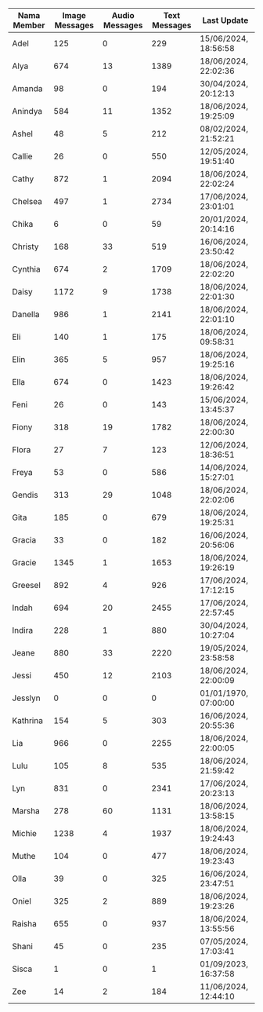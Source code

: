 | Nama Member | Image Messages | Audio Messages | Text Messages | Last Update |
| ------ | -------------- | -------------- | ------------- | ------------ |
| Adel | 125 | 0 | 229 | 15/06/2024, 18:56:58 |
| Alya | 674 | 13 | 1389 | 18/06/2024, 22:02:36 |
| Amanda | 98 | 0 | 194 | 30/04/2024, 20:12:13 |
| Anindya | 584 | 11 | 1352 | 18/06/2024, 19:25:09 |
| Ashel | 48 | 5 | 212 | 08/02/2024, 21:52:21 |
| Callie | 26 | 0 | 550 | 12/05/2024, 19:51:40 |
| Cathy | 872 | 1 | 2094 | 18/06/2024, 22:02:24 |
| Chelsea | 497 | 1 | 2734 | 17/06/2024, 23:01:01 |
| Chika | 6 | 0 | 59 | 20/01/2024, 20:14:16 |
| Christy | 168 | 33 | 519 | 16/06/2024, 23:50:42 |
| Cynthia | 674 | 2 | 1709 | 18/06/2024, 22:02:20 |
| Daisy | 1172 | 9 | 1738 | 18/06/2024, 22:01:30 |
| Danella | 986 | 1 | 2141 | 18/06/2024, 22:01:10 |
| Eli | 140 | 1 | 175 | 18/06/2024, 09:58:31 |
| Elin | 365 | 5 | 957 | 18/06/2024, 19:25:16 |
| Ella | 674 | 0 | 1423 | 18/06/2024, 19:26:42 |
| Feni | 26 | 0 | 143 | 15/06/2024, 13:45:37 |
| Fiony | 318 | 19 | 1782 | 18/06/2024, 22:00:30 |
| Flora | 27 | 7 | 123 | 12/06/2024, 18:36:51 |
| Freya | 53 | 0 | 586 | 14/06/2024, 15:27:01 |
| Gendis | 313 | 29 | 1048 | 18/06/2024, 22:02:06 |
| Gita | 185 | 0 | 679 | 18/06/2024, 19:25:31 |
| Gracia | 33 | 0 | 182 | 16/06/2024, 20:56:06 |
| Gracie | 1345 | 1 | 1653 | 18/06/2024, 19:26:19 |
| Greesel | 892 | 4 | 926 | 17/06/2024, 17:12:15 |
| Indah | 694 | 20 | 2455 | 17/06/2024, 22:57:45 |
| Indira | 228 | 1 | 880 | 30/04/2024, 10:27:04 |
| Jeane | 880 | 33 | 2220 | 19/05/2024, 23:58:58 |
| Jessi | 450 | 12 | 2103 | 18/06/2024, 22:00:09 |
| Jesslyn | 0 | 0 | 0 | 01/01/1970, 07:00:00 |
| Kathrina | 154 | 5 | 303 | 16/06/2024, 20:55:36 |
| Lia | 966 | 0 | 2255 | 18/06/2024, 22:00:05 |
| Lulu | 105 | 8 | 535 | 18/06/2024, 21:59:42 |
| Lyn | 831 | 0 | 2341 | 17/06/2024, 20:23:13 |
| Marsha | 278 | 60 | 1131 | 18/06/2024, 13:58:15 |
| Michie | 1238 | 4 | 1937 | 18/06/2024, 19:24:43 |
| Muthe | 104 | 0 | 477 | 18/06/2024, 19:23:43 |
| Olla | 39 | 0 | 325 | 16/06/2024, 23:47:51 |
| Oniel | 325 | 2 | 889 | 18/06/2024, 19:23:26 |
| Raisha | 655 | 0 | 937 | 18/06/2024, 13:55:56 |
| Shani | 45 | 0 | 235 | 07/05/2024, 17:03:41 |
| Sisca | 1 | 0 | 1 | 01/09/2023, 16:37:58 |
| Zee | 14 | 2 | 184 | 11/06/2024, 12:44:10 |
